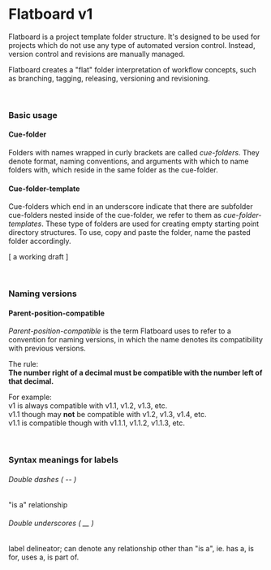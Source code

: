 # Flatboard v1
Flatboard is a project template folder structure. It's designed to be used for projects which do not use any type of automated version control. Instead, version control and revisions are manually managed. 

Flatboard creates a "flat" folder interpretation of workflow concepts, such as branching, tagging, releasing, versioning and revisioning.
      
<br>
   
### Basic usage
#### Cue-folder
Folders with names wrapped in curly brackets are called *cue-folders*. They denote format, naming conventions, and arguments with which to name folders with, which reside in the same folder as the cue-folder.

#### Cue-folder-template
Cue-folders which end in an underscore indicate that there are subfolder cue-folders nested inside of the cue-folder, we refer to them as *cue-folder-templates*. These type of folders are used for creating empty starting point directory structures. To use, copy and paste the folder, name the pasted folder accordingly.

[ a working draft ]
   
<br>   
   
### Naming versions
#### Parent-position-compatible
*Parent-position-compatible* is the term Flatboard uses to refer to a convention for naming versions, in which the name denotes its compatibility with previous versions. 

The rule:   
**The number right of a decimal must be compatible with the number left of that decimal.**

For example:   
v1 is always compatible with v1.1, v1.2, v1.3, etc.  
v1.1 though may **not** be compatible with v1.2, v1.3, v1.4, etc.  
v1.1 is compatible though with v1.1.1, v1.1.2, v1.1.3, etc.  
   
<br>      
   
### Syntax meanings for labels
###### Double dashes ( -- ) 
"is a" relationship

###### Double underscores ( __ )
label delineator; can denote any relationship other than "is a", ie. has a, is for, uses a, is part of.
